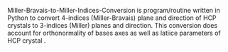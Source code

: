 Miller-Bravais-to-Miller-Indices-Conversion is program/routine written in Python to convert 4-indices (Miller-Bravais) plane and direction of HCP crystals to 3-indices (Miller) planes and direction. This conversion does account for orthonormality of bases axes as well as latiice parameters of HCP crystal .
